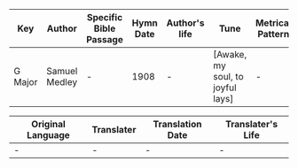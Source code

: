 Key | Author   | Specific Bible Passage     |Hymn Date |Author's life |Tune |Metrical Pattern   |Composer/Source
-- | --------- | ---------------------------|----------|--------------|-----|-------------------|-------------  
G Major |Samuel Medley |- |1908 |- |[Awake, my soul, to joyful lays] |- |-

Original Language | Translater | Translation Date   | Translater's Life  
----------------- | --------- | --------------------|-------------     
\- |- |- |-
